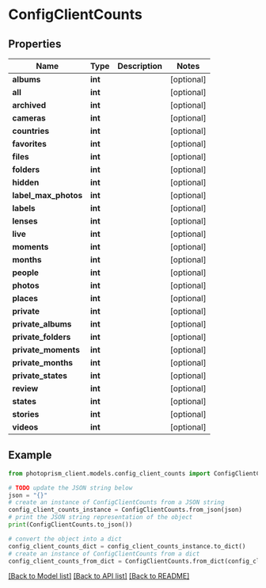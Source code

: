 # ConfigClientCounts


## Properties

Name | Type | Description | Notes
------------ | ------------- | ------------- | -------------
**albums** | **int** |  | [optional]
**all** | **int** |  | [optional]
**archived** | **int** |  | [optional]
**cameras** | **int** |  | [optional]
**countries** | **int** |  | [optional]
**favorites** | **int** |  | [optional]
**files** | **int** |  | [optional]
**folders** | **int** |  | [optional]
**hidden** | **int** |  | [optional]
**label_max_photos** | **int** |  | [optional]
**labels** | **int** |  | [optional]
**lenses** | **int** |  | [optional]
**live** | **int** |  | [optional]
**moments** | **int** |  | [optional]
**months** | **int** |  | [optional]
**people** | **int** |  | [optional]
**photos** | **int** |  | [optional]
**places** | **int** |  | [optional]
**private** | **int** |  | [optional]
**private_albums** | **int** |  | [optional]
**private_folders** | **int** |  | [optional]
**private_moments** | **int** |  | [optional]
**private_months** | **int** |  | [optional]
**private_states** | **int** |  | [optional]
**review** | **int** |  | [optional]
**states** | **int** |  | [optional]
**stories** | **int** |  | [optional]
**videos** | **int** |  | [optional]

## Example

```python
from photoprism_client.models.config_client_counts import ConfigClientCounts

# TODO update the JSON string below
json = "{}"
# create an instance of ConfigClientCounts from a JSON string
config_client_counts_instance = ConfigClientCounts.from_json(json)
# print the JSON string representation of the object
print(ConfigClientCounts.to_json())

# convert the object into a dict
config_client_counts_dict = config_client_counts_instance.to_dict()
# create an instance of ConfigClientCounts from a dict
config_client_counts_from_dict = ConfigClientCounts.from_dict(config_client_counts_dict)
```
[[Back to Model list]](../README.md#documentation-for-models) [[Back to API list]](../README.md#documentation-for-api-endpoints) [[Back to README]](../README.md)



